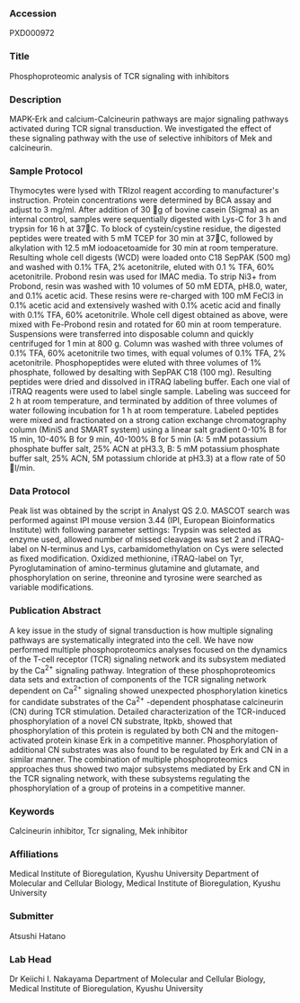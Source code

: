 ### Accession
PXD000972

### Title
Phosphoproteomic analysis of TCR signaling with inhibitors

### Description
MAPK-Erk and calcium-Calcineurin pathways are major signaling pathways activated during TCR signal transduction. We investigated the effect of these signaling pathway with the use of selective inhibitors of Mek and calcineurin.

### Sample Protocol
Thymocytes were lysed with TRIzol reagent according to manufacturer's instruction. Protein concentrations were determined by BCA assay and adjust to 3 mg/ml. After addition of 30 g of bovine casein (Sigma) as an internal control, samples were sequentially digested with Lys-C for 3 h and trypsin for 16 h at 37C. To block of cystein/cystine residue, the digested peptides were treated with 5 mM TCEP for 30 min at 37C, followed by alkylation with 12.5 mM iodoacetoamide for 30 min at room temperature. Resulting whole cell digests (WCD) were loaded onto C18 SepPAK (500 mg) and washed with 0.1% TFA, 2% acetonitrile, eluted with 0.1 % TFA, 60% acetonitrile. Probond resin was used for IMAC media. To strip Ni3+ from Probond, resin was washed with 10 volumes of 50 mM EDTA, pH8.0, water, and 0.1% acetic acid. These resins were re-charged with 100 mM FeCl3 in 0.1% acetic acid and extensively washed with 0.1% acetic acid and finally with 0.1% TFA, 60% acetonitrile. Whole cell digest obtained as above, were mixed with Fe-Probond resin and rotated for 60 min at room temperature. Suspensions were transferred into disposable column and quickly centrifuged for 1 min at 800 g. Column was washed with three volumes of 0.1% TFA, 60% acetonitrile two times, with equal volumes of 0.1% TFA, 2% acetonitrile. Phosphopeptides were eluted with three volumes of 1% phosphate, followed by desalting with SepPAK C18 (100 mg). Resulting peptides were dried and dissolved in iTRAQ labeling buffer. Each one vial of iTRAQ reagents were used to label single sample. Labeling was succeed for 2 h at room temperature, and terminated by addition of three volumes of water following incubation for 1 h at room temperature.  Labeled peptides were mixed and fractionated on a strong cation exchange chromatography column (MiniS and SMART system) using a linear salt gradient 0-10% B for 15 min, 10-40% B for 9 min, 40-100% B for 5 min (A: 5 mM potassium phosphate buffer salt, 25% ACN at pH3.3, B: 5 mM potassium phosphate buffer salt, 25% ACN, 5M potassium chloride at pH3.3) at a flow rate of 50 l/min.

### Data Protocol
Peak list was obtained by the script in Analyst QS 2.0. MASCOT search was performed against IPI mouse version 3.44 (IPI, European Bioinformatics Institute) with following parameter settings: Trypsin was selected as enzyme used, allowed number of missed cleavages was set 2 and iTRAQ-label on N-terminus and Lys, carbamidomethylation on Cys were selected as fixed modification. Oxidized methionine, iTRAQ-label on Tyr, Pyroglutamination of amino-terminus glutamine and glutamate, and phosphorylation on serine, threonine and tyrosine were searched as variable modifications.

### Publication Abstract
A key issue in the study of signal transduction is how multiple signaling pathways are systematically integrated into the cell. We have now performed multiple phosphoproteomics analyses focused on the dynamics of the T-cell receptor (TCR) signaling network and its subsystem mediated by the Ca<sup>2+</sup> signaling pathway. Integration of these phosphoproteomics data sets and extraction of components of the TCR signaling network dependent on Ca<sup>2+</sup> signaling showed unexpected phosphorylation kinetics for candidate substrates of the Ca<sup>2+</sup> -dependent phosphatase calcineurin (CN) during TCR stimulation. Detailed characterization of the TCR-induced phosphorylation of a novel CN substrate, Itpkb, showed that phosphorylation of this protein is regulated by both CN and the mitogen-activated protein kinase Erk in a competitive manner. Phosphorylation of additional CN substrates was also found to be regulated by Erk and CN in a similar manner. The combination of multiple phosphoproteomics approaches thus showed two major subsystems mediated by Erk and CN in the TCR signaling network, with these subsystems regulating the phosphorylation of a group of proteins in a competitive manner.

### Keywords
Calcineurin inhibitor, Tcr signaling, Mek inhibitor

### Affiliations
Medical Institute of Bioregulation, Kyushu University 
Department of Molecular and Cellular Biology, Medical Institute of Bioregulation, Kyushu University

### Submitter
Atsushi Hatano

### Lab Head
Dr Keiichi I. Nakayama
Department of Molecular and Cellular Biology, Medical Institute of Bioregulation, Kyushu University


